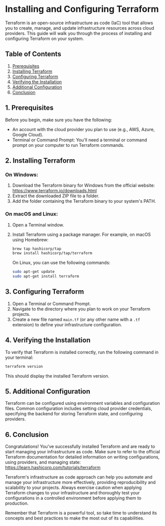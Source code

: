 # Installing and Configuring Terraform

Terraform is an open-source infrastructure as code (IaC) tool that allows you to create, manage, and update infrastructure resources across cloud providers. This guide will walk you through the process of installing and configuring Terraform on your system.

## Table of Contents
1. [Prerequisites](#1-prerequisites)
2. [Installing Terraform](#2-installing-terraform)
3. [Configuring Terraform](#3-configuring-terraform)
4. [Verifying the Installation](#4-verifying-the-installation)
5. [Additional Configuration](#5-additional-configuration)
6. [Conclusion](#6-conclusion)

## 1. Prerequisites

Before you begin, make sure you have the following:

- An account with the cloud provider you plan to use (e.g., AWS, Azure, Google Cloud).
- Terminal or Command Prompt: You'll need a terminal or command prompt on your computer to run Terraform commands.

## 2. Installing Terraform

### On Windows:

1. Download the Terraform binary for Windows from the official website: https://www.terraform.io/downloads.html
2. Extract the downloaded ZIP file to a folder.
3. Add the folder containing the Terraform binary to your system's PATH.

### On macOS and Linux:

1. Open a Terminal window.
2. Install Terraform using a package manager. For example, on macOS using Homebrew:

   ```sh
   brew tap hashicorp/tap
   brew install hashicorp/tap/terraform
   ```

   On Linux, you can use the following commands:

   ```sh
   sudo apt-get update
   sudo apt-get install terraform
   ```

## 3. Configuring Terraform

1. Open a Terminal or Command Prompt.
2. Navigate to the directory where you plan to work on your Terraform projects.
3. Create a new file named `main.tf` (or any other name with a `.tf` extension) to define your infrastructure configuration.

## 4. Verifying the Installation

To verify that Terraform is installed correctly, run the following command in your terminal:

```sh
terraform version
```

This should display the installed Terraform version.

## 5. Additional Configuration

Terraform can be configured using environment variables and configuration files. Common configuration includes setting cloud provider credentials, specifying the backend for storing Terraform state, and configuring providers.

## 6. Conclusion

Congratulations! You've successfully installed Terraform and are ready to start managing your infrastructure as code. Make sure to refer to the official Terraform documentation for detailed information on writing configurations, using providers, and managing state: https://learn.hashicorp.com/tutorials/terraform

Terraform's infrastructure as code approach can help you automate and manage your infrastructure more effectively, providing reproducibility and scalability to your projects. Always exercise caution when applying Terraform changes to your infrastructure and thoroughly test your configurations in a controlled environment before applying them to production.

Remember that Terraform is a powerful tool, so take time to understand its concepts and best practices to make the most out of its capabilities.